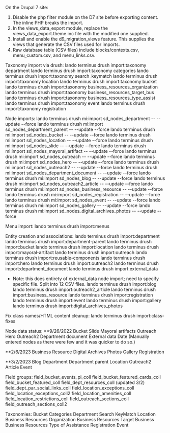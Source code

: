 On the Drupal 7 site:
1. Disable the php filter module on the D7 site before exporting content. The inline PHP breaks the import.
2. In the views_data_export module, replace the views_data_export.theme.inc file with the modified one supplied.
3. Install and enable the d9_migration_views feature.  This supplies the views that generate the CSV files used for imports.
4. Raw database table (CSV files) include blocks/contexts.csv, menu_custom.csv, and menu_links.csv.

Taxonomy import via drush:
lando terminus drush import:taxonomy department
lando terminus drush import:taxonomy categories
lando terminus drush import:taxonomy search_keymatch
lando terminus drush import:taxonomy location
lando terminus drush import:taxonomy bucket
lando terminus drush import:taxonomy business_resources_organization
lando terminus drush import:taxonomy business_resources_target_bus
lando terminus drush import:taxonomy business_resources_type_assist
lando terminus drush import:taxonomy event
lando terminus drush import:taxonomy registration

Node imports:
lando terminus drush mi:import sd_nodes_department -- --update --force
lando terminus drush mi:import sd_nodes_department_parent -- --update --force
lando terminus drush mi:import sd_nodes_bucket -- --update --force
lando terminus drush mi:import sd_nodes_location -- --update --force
lando terminus drush mi:import sd_nodes_slide -- --update --force
lando terminus drush mi:import sd_nodes_mayoral_artifact -- --update --force
lando terminus drush mi:import sd_nodes_outreach -- --update --force
lando terminus drush mi:import sd_nodes_hero -- --update --force
lando terminus drush mi:import sd_nodes_outreach2 -- --update --force
lando terminus drush mi:import sd_nodes_department_document -- --update --force
lando terminus drush mi:import sd_nodes_blog -- --update --force
lando terminus drush mi:import sd_nodes_outreach2_article -- --update --force
lando terminus drush mi:import sd_nodes_business_resource -- --update --force
lando terminus drush mi:import sd_nodes_registration -- --update --force
lando terminus drush mi:import sd_nodes_event -- --update --force
lando terminus drush mi:import sd_nodes_gallery -- --update --force
lando terminus drush mi:import sd_nodes_digital_archives_photos -- --update --force

Menu import:
lando terminus drush import:menus

Entity creation and associations:
lando terminus drush import:department
lando terminus drush import:department-parent
lando terminus drush import:bucket
lando terminus drush import:location
lando terminus drush import:mayoral-artifact
lando terminus drush import:outreach
lando terminus drush import:reusable-components
lando terminus drush import:hero
lando terminus drush import:outreach2
lando terminus drush import:department_document
lando terminus drush import:external_data 
  * Note: this does entirety of external_data node import; need to specify specific file.  Split into 12 CSV files.
lando terminus drush import:blog
lando terminus drush import:outreach2_article
lando terminus drush import:business_resource
lando terminus drush import:registration
lando terminus drush import:event
lando terminus drush import:gallery
lando terminus drush import:digital_archives_photos

Fix class names/HTML content cleanup:
lando terminus drush import:class-fixes

Node data status:
**9/26/2022
Bucket
Slide
Mayoral artifacts
Outreach
Hero
Outreach2
Department document
External data
Date (Manually entered nodes as there were few and it was quicker to do so.)

**2/6/2023
Business Resource
Digital Archives Photos
Gallery
Registration

**3/2/2023
Blog
Department
Department parent
Location
Outreach2 Article
Event

Field groups:
field_bucket_events_pi_coll
field_bucket_featured_cards_coll
field_bucket_featured_coll
field_dept_resources_coll (updated 3/2)
field_dept_par_social_links_coll
field_location_exceptions_coll
field_location_exceptions_coll2
field_location_amenities_coll
field_location_restrictions_coll
field_outreach_sections_coll
field_outreach_sections_coll2

Taxonomies:
Bucket
Categories
Department
Search KeyMatch
Location
Business Resources Organization
Business Resources Target Business
Business Resources Type of Assistance
Registration
Event
